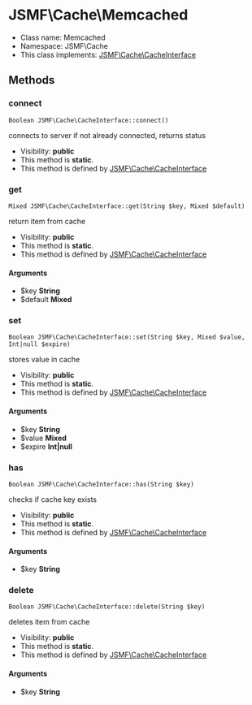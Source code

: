 JSMF\Cache\Memcached
===============






* Class name: Memcached
* Namespace: JSMF\Cache
* This class implements: [JSMF\Cache\CacheInterface](JSMF-Cache-CacheInterface.md)






Methods
-------


### connect

    Boolean JSMF\Cache\CacheInterface::connect()

connects to server if not already connected, returns status



* Visibility: **public**
* This method is **static**.
* This method is defined by [JSMF\Cache\CacheInterface](JSMF-Cache-CacheInterface.md)




### get

    Mixed JSMF\Cache\CacheInterface::get(String $key, Mixed $default)

return item from cache



* Visibility: **public**
* This method is **static**.
* This method is defined by [JSMF\Cache\CacheInterface](JSMF-Cache-CacheInterface.md)


#### Arguments
* $key **String**
* $default **Mixed**



### set

    Boolean JSMF\Cache\CacheInterface::set(String $key, Mixed $value, Int|null $expire)

stores value in cache



* Visibility: **public**
* This method is **static**.
* This method is defined by [JSMF\Cache\CacheInterface](JSMF-Cache-CacheInterface.md)


#### Arguments
* $key **String**
* $value **Mixed**
* $expire **Int|null**



### has

    Boolean JSMF\Cache\CacheInterface::has(String $key)

checks if cache key exists



* Visibility: **public**
* This method is **static**.
* This method is defined by [JSMF\Cache\CacheInterface](JSMF-Cache-CacheInterface.md)


#### Arguments
* $key **String**



### delete

    Boolean JSMF\Cache\CacheInterface::delete(String $key)

deletes item from cache



* Visibility: **public**
* This method is **static**.
* This method is defined by [JSMF\Cache\CacheInterface](JSMF-Cache-CacheInterface.md)


#### Arguments
* $key **String**


